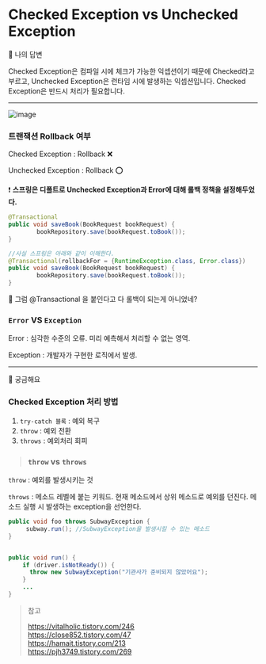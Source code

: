 # Checked Exception vs Unchecked Exception

:rocket: 나의 답변

Checked Exception은 컴파일 시에 체크가 가능한 익셉션이기 때문에 Checked라고 부르고, Unchecked Exception은 런타임 시에 발생하는 익셉션입니다. Checked Exception은 반드시 처리가 필요합니다.

---



![image](https://user-images.githubusercontent.com/19922698/87325467-71867b00-c56c-11ea-868f-cff01a224e51.png)





### 트랜잭션 Rollback 여부

Checked Exception : Rollback :x: 

Unchecked Exception : Rollback :o: 

❗️ **스프링은 디폴트로 Unchecked Exception과 Error에 대해 롤백 정책을 설정해두었다.**

```java
@Transactional
public void saveBook(BookRequest bookRequest) {
		bookRepository.save(bookRequest.toBook());
}

//사실 스프링은 아래와 같이 이해한다.
@Transactional(rollbackFor = {RuntimeException.class, Error.class})
public void saveBook(BookRequest bookRequest) {
		bookRepository.save(bookRequest.toBook());
}
```

🤔 그럼 @Transactional 을 붙인다고 다 롤백이 되는게 아니었네?



### `Error` VS `Exception`

Error : 심각한 수준의 오류. 미리 예측해서 처리할 수 없는 영역. 

Exception : 개발자가 구현한 로직에서 발생.

---

:pencil: 궁금해요

### Checked Exception 처리 방법

1. `try-catch 블록` : 예외 복구
2. `throw` : 예외 전환
3. `throws` : 예외처리 회피



> ### `throw` vs `throws`

`throw` : 예외를 발생시키는 것

`throws` : 메소드 레벨에 붙는 키워드. 현재 메소드에서 상위 메소드로 예외를 던진다. 메소드 실행 시 발생하는 exception을 선언한다.

```java
public void foo throws SubwayException {
 	 subway.run(); //SubwayException을 발생시킬 수 있는 메소드
}


public void run() {
    if (driver.isNotReady()) {
      throw new SubwayException("기관사가 준비되지 않았어요");
    }
    ...
}
```





> 참고
>
> https://vitalholic.tistory.com/246  
> https://close852.tistory.com/47  
> https://hamait.tistory.com/213  
> https://pjh3749.tistory.com/269

